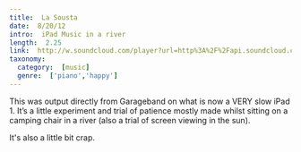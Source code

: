 ```yaml
---
title:  La Sousta
date:  8/20/12
intro:  iPad Music in a river
length:  2.25
link:  http://w.soundcloud.com/player?url=http%3A%2F%2Fapi.soundcloud.com%2Ftracks%2F61804201&amp;auto_play=false&amp;show_artwork=true&amp;color=333333
taxonomy:
  category:  [music]
  genre:  ['piano','happy']
---
```


This was output directly from Garageband on what is now a VERY slow iPad 1.  It’s a little experiment
and trial of patience mostly made whilst sitting on a camping chair in a river (also a trial of screen viewing in the sun).

It's also a little bit crap.


